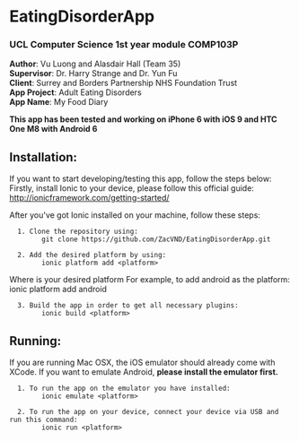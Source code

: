# EatingDisorderApp
### UCL Computer Science 1st year module COMP103P </br>
<b>Author</b>:          Vu Luong and Alasdair Hall (Team 35) </br>
<b>Supervisor</b>:      Dr. Harry Strange and Dr. Yun Fu </br>
<b>Client</b>:          Surrey and Borders Partnership NHS Foundation Trust </br>
<b>App Project</b>:     Adult Eating Disorders </br>
<b>App Name</b>:        My Food Diary </br>

<b>This app has been tested and working on iPhone 6 with iOS 9 and HTC One M8 with Android 6</b>

## Installation:
If you want to start developing/testing this app, follow the steps below:
Firstly, install Ionic to your device, please follow this official guide: 
      http://ionicframework.com/getting-started/
      
After you've got Ionic installed on your machine, follow these steps:

      1. Clone the repository using: 
            git clone https://github.com/ZacVND/EatingDisorderApp.git
      
      2. Add the desired platform by using: 
            ionic platform add <platform>
  Where <platform> is your desired platform
  For example, to add android as the platform: ionic platform add android
  
      3. Build the app in order to get all necessary plugins:
            ionic build <platform>
      
## Running:
If you are running Mac OSX, the iOS emulator should already come with XCode.
If you want to emulate Android, <b>please install the emulator first.</b>
  
      1. To run the app on the emulator you have installed:
            ionic emulate <platform>
            
      2. To run the app on your device, connect your device via USB and run this command:
            ionic run <platform>

